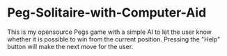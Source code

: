 # Peg-Solitaire-with-Computer-Aid
This is my opensource Pegs game with a simple AI to let the user know whether it is possible to win from the current position. Pressing the "Help" button will make the next move for the user.
